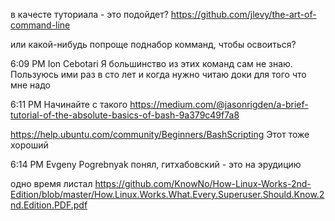 
в качесте туториала - это подойдет? https://github.com/jlevy/the-art-of-command-line

 
или какой-нибудь попроще поднабор комманд, чтобы освоиться?

 6:09 PM
Ion Cebotari
Я большинство из этих команд сам не знаю. Пользуюсь ими раз в сто лет и когда нужно читаю доки для того что мне надо

 6:11 PM
Начинайте с такого https://medium.com/@jasonrigden/a-brief-tutorial-of-the-absolute-basics-of-bash-9a379c49f7a8

 
https://help.ubuntu.com/community/Beginners/BashScripting Этот тоже хороший

 6:14 PM
Evgeny Pogrebnyak
понял, гитхабовский - это на эрудицию

 
одно время листал https://github.com/KnowNo/How-Linux-Works-2nd-Edition/blob/master/How.Linux.Works.What.Every.Superuser.Should.Know.2nd.Edition.PDF.pdf

